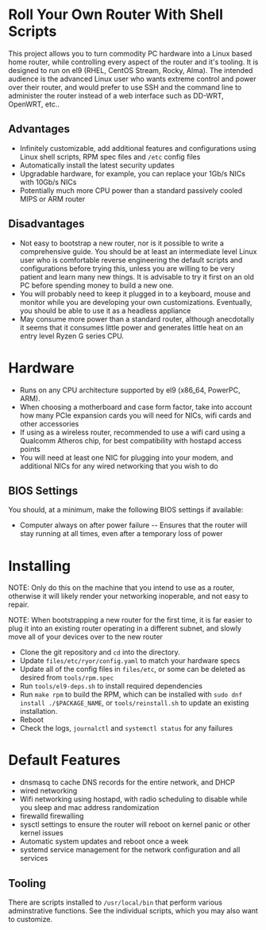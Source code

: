 # Roll Your Own Router With Shell Scripts
This project allows you to turn commodity PC hardware into a Linux based home
router, while controlling every aspect of the router and it's tooling.  It is
designed to run on el9 (RHEL, CentOS Stream, Rocky, Alma).  The intended
audience is the advanced Linux user who wants extreme control and power over
their router, and would prefer to use SSH and the command line to administer
the router instead of a web interface such as DD-WRT, OpenWRT, etc..

## Advantages
- Infinitely customizable, add additional features and configurations using
  Linux shell scripts, RPM spec files and `/etc` config files
- Automatically install the latest security updates
- Upgradable hardware, for example, you can replace your 1Gb/s NICs with
  10Gb/s NICs
- Potentially much more CPU power than a standard passively cooled MIPS or ARM
  router

## Disadvantages
- Not easy to bootstrap a new router, nor is it possible to write a
  comprehensive guide.  You should be at least an intermediate level Linux user
  who is comfortable reverse engineering the default scripts and configurations
  before trying this, unless you are willing to be very patient and learn many
  new things.  It is advisable to try it first on an old PC before spending
  money to build a new one.
- You will probably need to keep it plugged in to a keyboard, mouse and monitor
  while you are developing your own customizations.  Eventually, you should be
  able to use it as a headless appliance
- May consume more power than a standard router, although anecdotally it
  seems that it consumes little power and generates little heat on an entry
  level Ryzen G series CPU.

# Hardware
- Runs on any CPU architecture supported by el9 (x86\_64, PowerPC, ARM).
- When choosing a motherboard and case form factor, take into account how many
  PCIe expansion cards you will need for NICs, wifi cards and other accessories
- If using as a wireless router, recommended to use a wifi card using a
  Qualcomm Atheros chip, for best compatibility with hostapd access points
- You will need at least one NIC for plugging into your modem, and additional
  NICs for any wired networking that you wish to do

## BIOS Settings
You should, at a minimum, make the following BIOS settings if available:
- Computer always on after power failure -- Ensures that the router will stay
  running at all times, even after a temporary loss of power

# Installing
NOTE: Only do this on the machine that you intend to use as a router, otherwise
it will likely render your networking inoperable, and not easy to repair.

NOTE: When bootstrapping a new router for the first time, it is far easier to
plug it into an existing router operating in a different subnet, and slowly
move all of your devices over to the new router

- Clone the git repository and `cd` into the directory.
- Update `files/etc/ryor/config.yaml` to match your hardware specs
- Update all of the config files in `files/etc`, or some can be deleted as
  desired from `tools/rpm.spec`
- Run `tools/el9-deps.sh` to install required dependencies
- Run `make rpm` to build the RPM, which can be installed with
  `sudo dnf install ./$PACKAGE_NAME`, or
  `tools/reinstall.sh` to update an existing installation.
- Reboot
- Check the logs, `journalctl` and `systemctl status` for any failures

# Default Features
- dnsmasq to cache DNS records for the entire network, and DHCP
- wired networking
- Wifi networking using hostapd, with radio scheduling to disable while
  you sleep and mac address randomization
- firewalld firewalling
- sysctl settings to ensure the router will reboot on kernel panic or other
  kernel issues
- Automatic system updates and reboot once a week
- systemd service management for the network configuration and all services

## Tooling
There are scripts installed to `/usr/local/bin` that perform various
adminstrative functions.  See the individual scripts, which you may also
want to customize.

